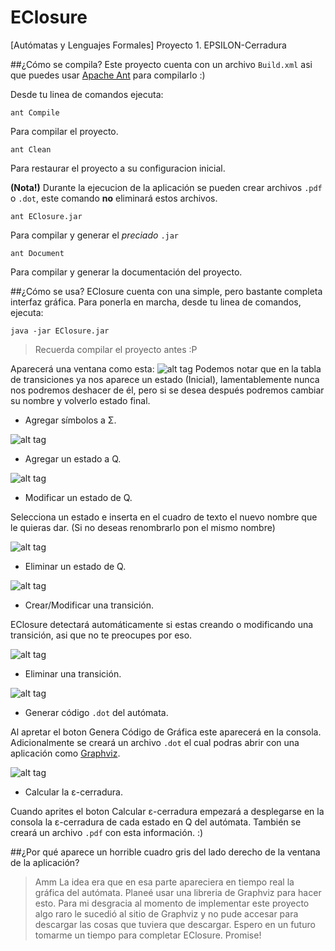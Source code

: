 # EClosure
[Autómatas y Lenguajes Formales] Proyecto 1. EPSILON-Cerradura

##¿Cómo se compila?
Este proyecto cuenta con un archivo `Build.xml` asi que puedes usar [Apache Ant](http://ant.apache.org/) para compilarlo :)

Desde tu linea de comandos ejecuta:
```
ant Compile
```
Para compilar el proyecto.
```
ant Clean
```
Para restaurar el proyecto a su configuracion inicial.

**(Nota!)** Durante la ejecucion de la aplicación se pueden crear archivos `.pdf` o `.dot`, este comando **no** eliminará estos archivos.
```
ant EClosure.jar
```
Para compilar y generar el _preciado_ `.jar`
```
ant Document
```
Para compilar y generar la documentación del proyecto.

##¿Cómo se usa?
EClosure cuenta con una simple, pero bastante completa interfaz gráfica.
Para ponerla en marcha, desde tu linea de comandos, ejecuta:
```
java -jar EClosure.jar
```
>Recuerda compilar el proyecto antes :P

Aparecerá una ventana como esta:
![alt tag](http://www.catalogosymas.com/pablo/EClosure/Captura1.PNG)
Podemos notar que en la tabla de transiciones ya nos aparece un estado (Inicial), lamentablemente nunca nos podremos deshacer de él,
pero si se desea después podremos cambiar su nombre y volverlo estado final.

* Agregar símbolos a Σ.

![alt tag](http://www.catalogosymas.com/pablo/EClosure/Captura2.PNG)
* Agregar un estado a Q.

![alt tag](http://www.catalogosymas.com/pablo/EClosure/Captura3.PNG)
* Modificar un estado de Q.

Selecciona un estado e inserta en el cuadro de texto el nuevo nombre que le quieras dar. (Si no deseas renombrarlo pon el mismo nombre)

![alt tag](http://www.catalogosymas.com/pablo/EClosure/Captura4.PNG)
* Eliminar un estado de Q.

![alt tag](http://www.catalogosymas.com/pablo/EClosure/Captura5.PNG)
* Crear/Modificar una transición.

EClosure detectará automáticamente si estas creando o modificando una transición, asi que no te preocupes por eso.

![alt tag](http://www.catalogosymas.com/pablo/EClosure/Captura6.PNG)
* Eliminar una transición.

![alt tag](http://www.catalogosymas.com/pablo/EClosure/Captura7.PNG)
* Generar código `.dot` del autómata.

Al apretar el boton Genera Código de Gráfica este aparecerá en la consola. Adicionalmente se creará un archivo `.dot` el cual podras
abrir con una aplicación como [Graphviz](http://www.graphviz.org/).

![alt tag](http://www.catalogosymas.com/pablo/EClosure/Captura8.PNG)
* Calcular la ε-cerradura.

Cuando aprites el boton Calcular ε-cerradura empezará a desplegarse en la consola la ε-cerradura de cada estado en Q del autómata.
También se creará un archivo `.pdf` con esta información. :)

##¿Por qué aparece un horrible cuadro gris del lado derecho de la ventana de la aplicación?
>Amm La idea era que en esa parte apareciera en tiempo real la gráfica del autómata. Planeé usar una libreria de Graphviz para hacer esto.
Para mi desgracia al momento de implementar este proyecto algo raro le sucedió al sitio de Graphviz y no pude accesar para descargar las
cosas que tuviera que descargar. Espero en un futuro tomarme un tiempo para completar EClosure. Promise!
